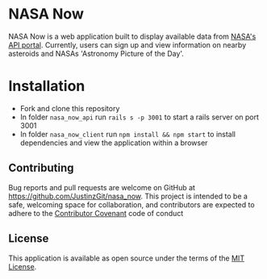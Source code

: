 # NASA Now
NASA Now is a web application built to display available data from [NASA's API portal](https://api.nasa.gov/). 
Currently, users can sign up and view information on nearby asteroids and NASAs 'Astronomy Picture of the Day'. 

# Installation
- Fork and clone this repository
- In folder `nasa_now_api` run `rails s -p 3001` to start a rails server on port 3001
- In folder `nasa_now_client` run `npm install && npm start` to install dependencies and view the application within a browser

## Contributing
Bug reports and pull requests are welcome on GitHub at https://github.com/JustinzGit/nasa_now. This project is intended to be a safe, welcoming space for collaboration, and contributors are expected to adhere to the [Contributor Covenant](http://contributor-covenant.org) code of conduct

## License
This application is available as open source under the terms of the [MIT License](https://opensource.org/licenses/MIT).